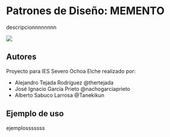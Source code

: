 # Patrones de Diseño: MEMENTO
descripcionnnnnnnn

![](../.png)

## Autores
Proyecto para IES Severo Ochoa Elche realizado por:
* Alejandro Tejada Rodríguez @thertejada
* José Ignacio García Prieto @nachogarciaprieto
* Alberto Sabuco Larrosa @Tanekikun

## Ejemplo de uso
ejemplosssssss
